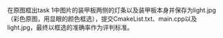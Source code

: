在原图框出task 1中图片的装甲板两侧的灯条以及装甲板本身并保存为light.jpg（彩色原图，用显眼的颜色框选），提交CmakeList.txt、main.cpp以及light.jpg，最终以框选的准确率作为评判标准。
